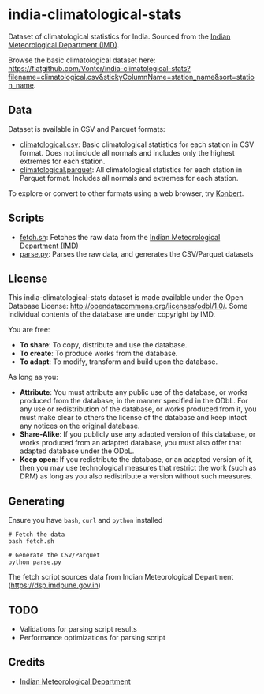 # india-climatological-stats

Dataset of climatological statistics for India. Sourced from the [Indian Meteorological Department (IMD)](https://dsp.imdpune.gov.in).

Browse the basic climatological dataset here: <https://flatgithub.com/Vonter/india-climatological-stats?filename=climatological.csv&stickyColumnName=station_name&sort=station_name>.

## Data

Dataset is available in CSV and Parquet formats:
* [climatological.csv](climatological.csv): Basic climatological statistics for each station in CSV format. Does not include all normals and includes only the highest extremes for each station.
* [climatological.parquet](climatological.parquet): All climatological statistics for each station in Parquet format. Includes all normals and extremes for each station. 

To explore or convert to other formats using a web browser, try [Konbert](https://konbert.com/viewer).

## Scripts

- [fetch.sh](fetch.sh): Fetches the raw data from the [Indian Meteorological Department (IMD)](https://dsp.imdpune.gov.in)
- [parse.py](parse.py): Parses the raw data, and generates the CSV/Parquet datasets

## License

This india-climatological-stats dataset is made available under the Open Database License: http://opendatacommons.org/licenses/odbl/1.0/. 
Some individual contents of the database are under copyright by IMD.

You are free:

* **To share**: To copy, distribute and use the database.
* **To create**: To produce works from the database.
* **To adapt**: To modify, transform and build upon the database.

As long as you:

* **Attribute**: You must attribute any public use of the database, or works produced from the database, in the manner specified in the ODbL. For any use or redistribution of the database, or works produced from it, you must make clear to others the license of the database and keep intact any notices on the original database.
* **Share-Alike**: If you publicly use any adapted version of this database, or works produced from an adapted database, you must also offer that adapted database under the ODbL.
* **Keep open**: If you redistribute the database, or an adapted version of it, then you may use technological measures that restrict the work (such as DRM) as long as you also redistribute a version without such measures.

## Generating

Ensure you have `bash`, `curl` and `python` installed

```
# Fetch the data
bash fetch.sh

# Generate the CSV/Parquet
python parse.py
```

The fetch script sources data from Indian Meteorological Department (https://dsp.imdpune.gov.in)

## TODO

- Validations for parsing script results
- Performance optimizations for parsing script

## Credits

- [Indian Meteorological Department](https://dsp.imdpune.gov.in)
